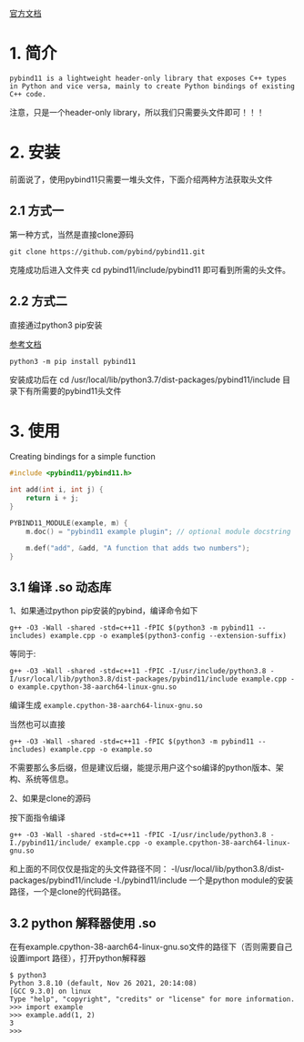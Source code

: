 [官方文档](https://pybind11.readthedocs.io/en/latest/)

# 1. 简介

`pybind11 is a lightweight header-only library that exposes C++ types in Python and vice versa, mainly to create Python bindings of existing C++ code.`

注意，只是一个header-only library，所以我们只需要头文件即可！！！

# 2. 安装
前面说了，使用pybind11只需要一堆头文件，下面介绍两种方法获取头文件

## 2.1 方式一
第一种方式，当然是直接clone源码
```shell
git clone https://github.com/pybind/pybind11.git
```

克隆成功后进入文件夹 cd pybind11/include/pybind11 即可看到所需的头文件。


## 2.2 方式二
直接通过python3 pip安装

[参考文档](https://pybind11.readthedocs.io/en/latest/installing.html)

```shell
python3 -m pip install pybind11
```

安装成功后在 cd /usr/local/lib/python3.7/dist-packages/pybind11/include 目录下有所需要的pybind11头文件

# 3. 使用
Creating bindings for a simple function
```cpp
#include <pybind11/pybind11.h>

int add(int i, int j) {
    return i + j;
}

PYBIND11_MODULE(example, m) {
    m.doc() = "pybind11 example plugin"; // optional module docstring

    m.def("add", &add, "A function that adds two numbers");
}
```

## 3.1 编译 .so 动态库

1、如果通过python pip安装的pybind，编译命令如下

```shell
g++ -O3 -Wall -shared -std=c++11 -fPIC $(python3 -m pybind11 --includes) example.cpp -o example$(python3-config --extension-suffix)
```

等同于:
```shell
g++ -O3 -Wall -shared -std=c++11 -fPIC -I/usr/include/python3.8 -I/usr/local/lib/python3.8/dist-packages/pybind11/include example.cpp -o example.cpython-38-aarch64-linux-gnu.so
```

编译生成 `example.cpython-38-aarch64-linux-gnu.so`

当然也可以直接
```shell
g++ -O3 -Wall -shared -std=c++11 -fPIC $(python3 -m pybind11 --includes) example.cpp -o example.so
```

不需要那么多后缀，但是建议后缀，能提示用户这个so编译的python版本、架构、系统等信息。


2、如果是clone的源码

按下面指令编译
```shell
g++ -O3 -Wall -shared -std=c++11 -fPIC -I/usr/include/python3.8 -I./pybind11/include/ example.cpp -o example.cpython-38-aarch64-linux-gnu.so
```

和上面的不同仅仅是指定的头文件路径不同： -I/usr/local/lib/python3.8/dist-packages/pybind11/include   -I./pybind11/include
一个是python module的安装路径，一个是clone的代码路径。

## 3.2 python 解释器使用 .so
在有example.cpython-38-aarch64-linux-gnu.so文件的路径下（否则需要自己设置import 路径），打开python解释器

```shell
$ python3
Python 3.8.10 (default, Nov 26 2021, 20:14:08)
[GCC 9.3.0] on linux
Type "help", "copyright", "credits" or "license" for more information.
>>> import example
>>> example.add(1, 2)
3
>>>
```